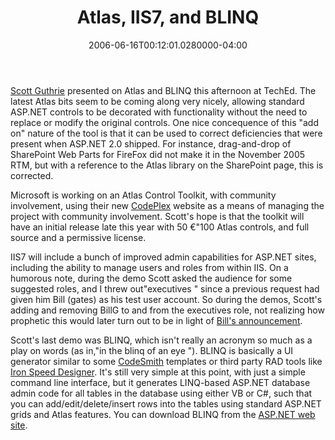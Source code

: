 ﻿---
title: Atlas, IIS7, and BLINQ
date: "2006-06-16T00:12:01.0280000-04:00"
description: Scott Guthrie presented on Atlas and BLINQ this afternoon at
featuredImage: /img/default-post-image.jpg
---

[Scott Guthrie](http://weblogs.asp.net/scottgu) presented on Atlas and BLINQ this afternoon at TechEd. The latest Atlas bits seem to be coming along very nicely, allowing standard ASP.NET controls to be decorated with functionality without the need to replace or modify the original controls. One nice concequence of this "add on" nature of the tool is that it can be used to correct deficiencies that were present when ASP.NET 2.0 shipped. For instance, drag-and-drop of SharePoint Web Parts for FireFox did not make it in the November 2005 RTM, but with a reference to the Atlas library on the SharePoint page, this is corrected.

Microsoft is working on an Atlas Control Toolkit, with community involvement, using their new [CodePlex](http://codeplex.com/) website as a means of managing the project with community involvement. Scott's hope is that the toolkit will have an initial release late this year with 50 €"100 Atlas controls, and full source and a permissive license.

IIS7 will include a bunch of improved admin capabilities for ASP.NET sites, including the ability to manage users and roles from within IIS. On a humorous note, during the demo Scott asked the audience for some suggested roles, and I threw out"executives " since a previous request had given him Bill (gates) as his test user account. So during the demos, Scott's adding and removing BillG to and from the executives role, not realizing how prophetic this would later turn out to be in light of [Bill's announcement](http://news.com.com/Gates+stepping+down+from+full-time+Microsoft+role/2100-1014_3-6084396.html?tag=newsmap).

Scott's last demo was BLINQ, which isn't really an acronym so much as a play on words (as in,"in the blinq of an eye "). BLINQ is basically a UI generator similar to some [CodeSmith](http://codesmithtools.com/) templates or third party RAD tools like [Iron Speed Designer](http://ironspeed.com/). It's still very simple at this point, with just a simple command line interface, but it generates LINQ-based ASP.NET database admin code for all tables in the database using either VB or C#, such that you can add/edit/delete/insert rows into the tables using standard ASP.NET grids and Atlas features. You can download BLINQ from the [ASP.NET web site](http://asp.net/).

